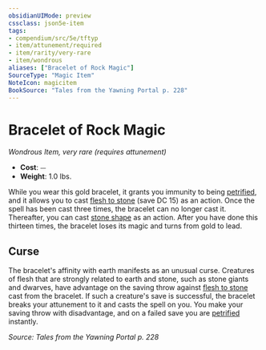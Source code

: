 ```yaml
---
obsidianUIMode: preview
cssclass: json5e-item
tags:
- compendium/src/5e/tftyp
- item/attunement/required
- item/rarity/very-rare
- item/wondrous
aliases: ["Bracelet of Rock Magic"]
SourceType: "Magic Item"
NoteIcon: magicitem
BookSource: "Tales from the Yawning Portal p. 228"
---
```

# Bracelet of Rock Magic
*Wondrous Item, very rare (requires attunement)*  

- **Cost**: ⏤
- **Weight**: 1.0 lbs.

While you wear this gold bracelet, it grants you immunity to being [petrified](/2-Mechanics/CLI/rules/conditions.md#petrified), and it allows you to cast [flesh to stone](/2-Mechanics/CLI/spells/flesh-to-stone.md) (save DC 15) as an action. Once the spell has been cast three times, the bracelet can no longer cast it. Thereafter, you can cast [stone shape](/2-Mechanics/CLI/spells/stone-shape.md) as an action. After you have done this thirteen times, the bracelet loses its magic and turns from gold to lead.

## Curse

The bracelet's affinity with earth manifests as an unusual curse. Creatures of flesh that are strongly related to earth and stone, such as stone giants and dwarves, have advantage on the saving throw against [flesh to stone](/2-Mechanics/CLI/spells/flesh-to-stone.md) cast from the bracelet. If such a creature's save is successful, the bracelet breaks your attunement to it and casts the spell on you. You make your saving throw with disadvantage, and on a failed save you are [petrified](/2-Mechanics/CLI/rules/conditions.md#petrified) instantly.

*Source: Tales from the Yawning Portal p. 228*